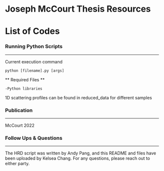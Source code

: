 # Joseph McCourt Thesis Resources

# List of Codes

### Running Python Scripts ###
---
Current execution command
```
python [filename].py [args]
```

** Required Files **
```
-Python libraries
```

1D scattering profiles can be found in reduced_data for different samples

### Publication ###
---
McCourt 2022

### Follow Ups & Questions ###
---
The HRD script was written by Andy Pang, and this README and files have been uploaded by Kelsea Chang. For any questions, please reach out to either party.
